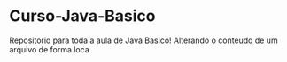 # Curso-Java-Basico
Repositorio para toda a aula de Java Basico!
Alterando o conteudo de um arquivo de forma loca
